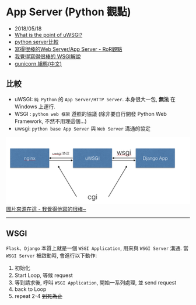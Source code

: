 # App Server (Python 觀點)
- 2018/05/18
- [What is the point of uWSGI?
](https://stackoverflow.com/questions/38601440/what-is-the-point-of-uwsgi?utm_medium=organic&utm_source=google_rich_qa&utm_campaign=google_rich_qa)
- [python server比較](https://www.digitalocean.com/community/tutorials/django-server-comparison-the-development-server-mod_wsgi-uwsgi-and-gunicorn)
- [寫得很棒的Web Server/App Server - RoR觀點](https://github.com/evenchange4/blog/blob/master/source/_posts/Ruby/2013-07-04-server.md)
- [我覺得寫得很棒的 WSGI解說](https://github.com/uranusjr/django-tutorial-for-programmers/blob/1.8/02-how-does-django-work.md)
- [gunicorn 組態(中文)](https://tw.saowen.com/a/c85254c32f134b6654a89b72971d5d5ace28d99d63c29f134639d5010141bd4e)



## 比較 
- uWSGI: `純 Python` 的 `App Server/HTTP Server`. 本身很大一包, **無法** 在 Windows 上運行.
- WSGI : `python web 框架` 遵照的協議 (除非要自行開發 Python Web Framework, 不然不用理這個...)
- uwsgi: `python base App Server` 與 `Web Server` 溝通的協定


![比較表](../../img/wsgi.jpg)
[圖片來源在這 - 我覺得他寫的很棒~](https://www.rapospectre.com/blog/31)

---------------------------
## WSGI

`Flask`、`Django` 本質上就是一個 `WSGI Application`, 用來與 `WSGI Server` 溝通. 當 `WSGI Server` 被啟動時, 會進行以下動作:

1. 初始化
2. Start Loop, 等候 request
3. 等到請求後, 呼叫 `WSGI Application`, 開始一系列處理, 並 send request
4. back to Loop
5. repeat 2-4 ~~到死為止~~

